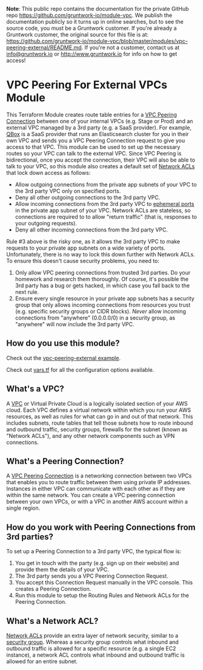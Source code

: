 **Note**: This public repo contains the documentation for the private GitHub repo <https://github.com/gruntwork-io/module-vpc>.
We publish the documentation publicly so it turns up in online searches, but to see the source code, you must be a Gruntwork customer.
If you're already a Gruntwork customer, the original source for this file is at: <https://github.com/gruntwork-io/module-vpc/blob/master/modules/vpc-peering-external/README.md>.
If you're not a customer, contact us at <info@gruntwork.io> or <http://www.gruntwork.io> for info on how to get access!

# VPC Peering For External VPCs Module

This Terraform Module creates route table entries for a [VPC Peering
Connection](http://docs.aws.amazon.com/AmazonVPC/latest/PeeringGuide/Welcome.html) between one of your internal VPCs (e.g.
Stage or Prod) and an external VPC managed by a 3rd party (e.g. a SaaS provider). For example, [QBox](https://qbox.io/)
is a SaaS provider that runs an Elasticsearch cluster for you in their own VPC and sends you a VPC Peering Connection
request to give you access to that VPC. This module can be used to set up the necessary routes so your VPC can talk to
the external VPC. Since VPC Peering is bidirectional, once you accept the connection, their VPC will also be able to
talk to your VPC, so this module also creates a default set of [Network
ACLs](http://docs.aws.amazon.com/AmazonVPC/latest/UserGuide/VPC_ACLs.html) that lock down access as follows:

- Allow outgoing connections from the private app subnets of your VPC to the 3rd party VPC only on specified ports.
- Deny all other outgoing connections to the 3rd party VPC.
- Allow incoming connections from the 3rd party VPC to [ephemeral
  ports](http://docs.aws.amazon.com/AmazonVPC/latest/UserGuide/VPC_ACLs.html) in the private app subnet of your VPC.
  Network ACLs are stateless, so connections are required to to allow "return traffic" (that is, responses to your
  outgoing requests).
- Deny all other incoming connections from the 3rd party VPC.

Rule #3 above is the risky one, as it allows the 3rd party VPC to make requests to your private app subnets on a wide
variety of ports. Unfortunately, there is no way to lock this down further with Network ACLs. To ensure this doesn't
cause security problems, you need to:

1. Only allow VPC peering connections from trusted 3rd parties. Do your homework and research them thoroughly. Of
   course, it's possible the 3rd party has a bug or gets hacked, in which case you fall back to the next rule.
1. Ensure every single resource in your private app subnets has a security group that only allows incoming connections
   from resources you trust (e.g. specific security groups or CIDR blocks). *Never* allow incoming connections from
   "anywhere" (0.0.0.0/0) in a security group, as "anywhere" will now include the 3rd party VPC.

## How do you use this module?

Check out the [vpc-peering-external example](/examples/vpc-peering-external).

Check out [vars.tf](vars.tf) for all the configuration options available.

## What's a VPC?

A [VPC](https://aws.amazon.com/vpc/) or Virtual Private Cloud is a logically isolated section of your AWS cloud. Each
VPC defines a virtual network within which you run your AWS resources, as well as rules for what can go in and out of
that network. This includes subnets, route tables that tell those subnets how to route inbound and outbound traffic,
security groups, firewalls for the subnet (known as "Network ACLs"), and any other network components such as VPN connections.

## What's a Peering Connection?

A [VPC Peering Connection](http://docs.aws.amazon.com/AmazonVPC/latest/UserGuide/vpc-peering.html) is a networking
connection between two VPCs that enables you to route traffic between them using private IP addresses. Instances in
either VPC can communicate with each other as if they are within the same network. You can create a VPC peering
connection between your own VPCs, or with a VPC in another AWS account within a single region.

## How do you work with Peering Connections from 3rd parties?

To set up a Peering Connection to a 3rd party VPC, the typical flow is:

1. You get in touch with the party (e.g. sign up on their website) and provide them the details of your VPC.
1. The 3rd party sends you a VPC Peering Connection Request.
1. You accept this Connection Request manually in the VPC console. This creates a Peering Connection.
1. Run this module to setup the Routing Rules and Network ACLs for the Peering Connection.

## What's a Network ACL?

[Network ACLs](http://docs.aws.amazon.com/AmazonVPC/latest/UserGuide/VPC_ACLs.html) provide an extra layer of network
security, similar to a [security group](http://docs.aws.amazon.com/AWSEC2/latest/UserGuide/using-network-security.html).
Whereas a security group controls what inbound and outbound traffic is allowed for a specific resource (e.g. a single
EC2 instance), a network ACL controls what inbound and outbound traffic is allowed for an entire subnet.

